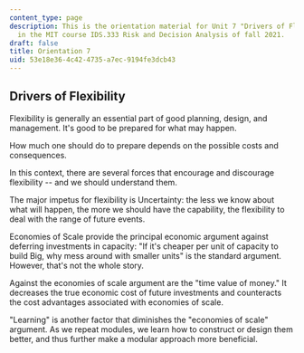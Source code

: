 ```yaml
---
content_type: page
description: This is the orientation material for Unit 7 "Drivers of Flexibility"
  in the MIT course IDS.333 Risk and Decision Analysis of fall 2021.
draft: false
title: Orientation 7
uid: 53e18e36-4c42-4735-a7ec-9194fe3dcb43
---
```

## Drivers of Flexibility

Flexibility is generally an essential part of good planning, design, and management. It's good to be prepared for what may happen. 

How much one should do to prepare depends on the possible costs and consequences.

In this context, there are several forces that encourage and discourage flexibility -- and we should understand them.

The major impetus for flexibility is Uncertainty: the less we know about what will happen, the more we should have the capability, the flexibility to deal with the range of future events.

Economies of Scale provide the principal economic argument against deferring investments in capacity: "If it's cheaper per unit of capacity to build Big, why mess around with smaller units" is the standard argument.  However, that's not the whole story.

Against the economies of scale argument are the "time value of money." It decreases the true economic cost of future investments and counteracts the cost advantages associated with economies of scale.

"Learning" is another factor that diminishes the "economies of scale" argument. As we repeat modules, we learn how to construct or design them better, and thus further make a modular approach more beneficial.